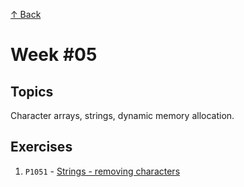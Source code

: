 [↑ Back](../README.md)

# Week #05

## Topics

Character arrays, strings, dynamic memory allocation.

## Exercises

1. `P1051` - [Strings - removing characters](./P1051/README.md)